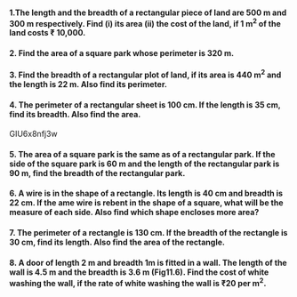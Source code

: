 #### 1.The length and the breadth of a rectangular piece of land are 500 m and 300 m respectively. Find (i) its area (ii) the cost of the land, if 1 m<sup>2</sup> of the land costs ₹ 10,000.
#### 2. Find the area of a square park whose perimeter is 320 m.
#### 3. Find the breadth of a rectangular plot of land, if its area is 440 m<sup>2</sup> and the length is 22 m. Also find its perimeter.
#### 4. The perimeter of a rectangular sheet is 100 cm. If the length is 35 cm, find its breadth. Also find the area.
GIU6x8nfj3w
#### 5. The area of a square park is the same as of a rectangular park. If the side of the square park is 60 m and the length of the rectangular park is 90 m, find the breadth of the rectangular park.
#### 6. A wire is in the shape of a rectangle. Its length is 40 cm and breadth is 22 cm. If the ame wire is rebent in the shape of a square, what will be the measure of each side. Also find which shape encloses more area?
#### 7. The perimeter of a rectangle is 130 cm. If the breadth of the rectangle is 30 cm, find its length. Also find the area of the rectangle.
#### 8. A door of length 2 m and breadth 1m is fitted in a wall. The length of the wall is 4.5 m and the breadth is 3.6 m (Fig11.6). Find the cost of white washing the wall, if the rate of white washing the wall is  ₹20 per m<sup>2</sup>.
